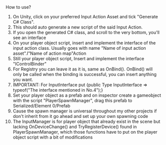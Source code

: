 How to use?

1. On Unity, click on your preferred Input Action Asset and tick "Generate C# Class".
2. This should auto generate a new script of the said Input Action.
3. If you open the generated C# class, and scroll to the very bottom, you'll see an interface
4. On your player object script, insert and implement the interface of the input action class. Usually goes with name "Name of input action asset".I"Name of action map"Action
5. Still your player object script, Insert and implement the interface "IControlBinder"
6. For Registry you can leave it as it is, same as OnBind(). OnBind() will only be called when the binding is successful, you can insert anything you want.
7. IMPORTANT: For InputInterface put {public Type InputInterface => typeof("The interface mentioned in No.4");}
8. Set your player object as a prefab and on inspector create a gameobject with the script "PlayerSpawnManager", drag this prefab to Serialized/Element 0/Prefab
9. Cause the spawn manager is universal throughout my other projects if don't inherit from it go ahead and set up your own spawning code
10. The InputManager is for player object that already exist in the scene but lacking OnDeviceChange() and TryRegisterDevice() found in PlayerSpawnManager, which those functions have to put on the player object script with a bit of modifications
